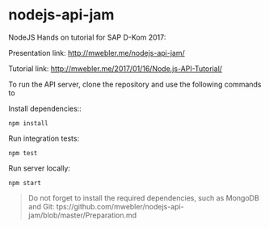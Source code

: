 # nodejs-api-jam
NodeJS Hands on tutorial for SAP D-Kom 2017:

Presentation link: http://mwebler.me/nodejs-api-jam/

Tutorial link: http://mwebler.me/2017/01/16/Node.js-API-Tutorial/


To run the API server, clone the repository and use the following commands to

Install dependencies::
```shell
npm install
```

Run integration tests:
```shell
npm test
```

Run server locally:
```shell
npm start
```

> Do not forget to install the required dependencies, such as MongoDB and Git:
> tps://github.com/mwebler/nodejs-api-jam/blob/master/Preparation.md
